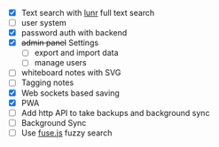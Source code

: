 - [x] Text search with [lunr](https://lunrjs.com/) full text search
- [ ] user system
- [x] password auth with backend
- [x] ~~admin panel~~ Settings 
  - [ ] export and import data
  - [ ] manage users
- [ ] whiteboard notes with SVG
- [ ] Tagging notes
- [x] Web sockets based saving
- [x] PWA
- [ ] Add http API to take backups and background sync
- [ ] Background Sync
- [ ] Use [fuse.js](https://www.fusejs.io/) fuzzy search
